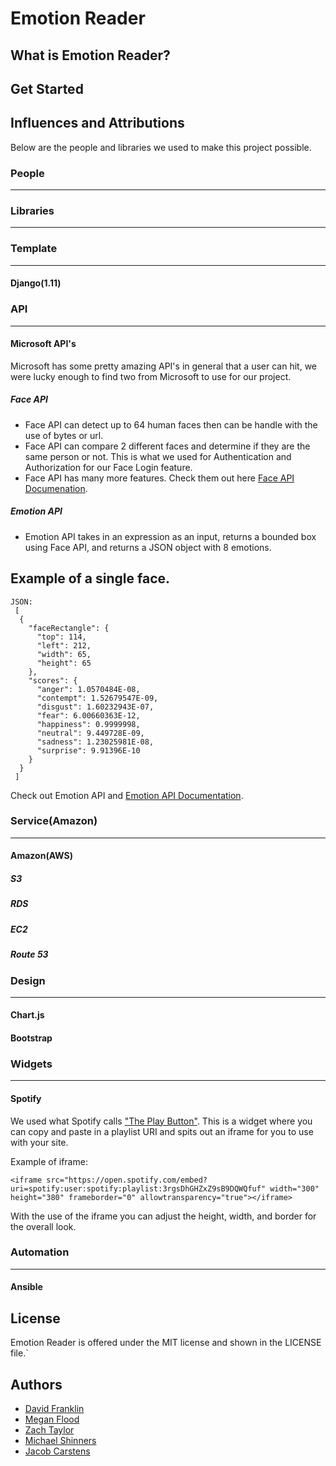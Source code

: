 # Emotion Reader

## What is Emotion Reader?

## Get Started

## Influences and Attributions

Below are the people and libraries we used to make this project possible.

### People
-----------

### Libraries
--------------

### Template
-------------

#### Django(1.11)

### API
--------
#### Microsoft API's
Microsoft has some pretty amazing API's in general that a user can hit, we were lucky enough to find two from Microsoft to use for our project.
##### Face API
* Face API can detect up to 64 human faces then can be handle with the use of bytes or url.
* Face API can compare 2 different faces and determine if they are the same person or not. This is what we used for Authentication and Authorization for our Face Login feature.
* Face API has many more features. Check them out here [Face API Documenation](https://docs.microsoft.com/en-us/azure/cognitive-services/face/overview).
##### Emotion API
* Emotion API takes in an expression as an input, returns a bounded box using Face API, and returns a JSON object with 8 emotions.

Example of a single face.
-------------------------- 
```
JSON:
 [
  {
    "faceRectangle": {
      "top": 114,
      "left": 212,
      "width": 65,
      "height": 65
    },
    "scores": {
      "anger": 1.0570484E-08,
      "contempt": 1.52679547E-09,
      "disgust": 1.60232943E-07,
      "fear": 6.00660363E-12,
      "happiness": 0.9999998,
      "neutral": 9.449728E-09,
      "sadness": 1.23025981E-08,
      "surprise": 9.91396E-10
    }
  }
 ]
 ```

Check out Emotion API and [Emotion API Documentation](https://docs.microsoft.com/en-us/azure/cognitive-services/emotion/home).

### Service(Amazon)
--------------------

#### Amazon(AWS)

##### S3
##### RDS
##### EC2
##### Route 53

### Design
-----------
#### Chart.js

#### Bootstrap

### Widgets
------------
#### Spotify
We used what Spotify calls ["The Play Button"](https://developer.spotify.com/technologies/widgets/spotify-play-button/). This is a widget where you can copy and paste in a playlist URI and spits out an iframe for you to use with your site.

Example of iframe:
```
<iframe src="https://open.spotify.com/embed?uri=spotify:user:spotify:playlist:3rgsDhGHZxZ9sB9DQWQfuf" width="300" height="380" frameborder="0" allowtransparency="true"></iframe>
```

With the use of the iframe you can adjust the height, width, and border for the overall look.

### Automation
---------------
#### Ansible

## License
Emotion Reader is offered under the MIT license and shown in the LICENSE file.`
## Authors
* [David Franklin](https://github.com/dave5801)
* [Megan Flood](https://github.com/musflood)
* [Zach Taylor](https://github.com/ztaylor2)
* [Michael Shinners](https://github.com/mshinners)
* [Jacob Carstens](https://github.com/Loaye)